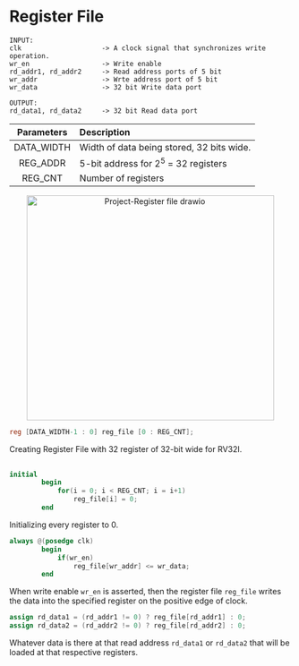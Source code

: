 # Register File
    INPUT:
    clk                    -> A clock signal that synchronizes write operation.
    wr_en                  -> Write enable
    rd_addr1, rd_addr2     -> Read address ports of 5 bit 
    wr_addr                -> Wrte address port of 5 bit
    wr_data                -> 32 bit Write data port

    OUTPUT:
    rd_data1, rd_data2     -> 32 bit Read data port

| Parameters | Description |
| :---: | :--- |
| DATA_WIDTH | Width of data being stored, 32 bits wide.
| REG_ADDR | 5-bit address for 2<sup>5</sup> = 32 registers|
| REG_CNT | Number of registers |

<p align="center">
<img width="442" height="402" alt="Project-Register file drawio" src="https://github.com/user-attachments/assets/178c03b5-4f3d-4a0a-bd5a-28aef247279c" />
</p>

```verilog
reg [DATA_WIDTH-1 : 0] reg_file [0 : REG_CNT];
```
Creating Register File with 32 register of 32-bit wide for RV32I. <br/>

## 

```verilog
initial
		begin
			for(i = 0; i < REG_CNT; i = i+1)
				reg_file[i] = 0;
		end
```
Initializing every register to 0. <br/>

```verilog
always @(posedge clk)
		begin
			if(wr_en)
				reg_file[wr_addr] <= wr_data;
		end
```
When write enable `wr_en` is asserted, then the register file `reg_file` writes the data into the specified register on the positive edge of clock. <br/>

```verilog
assign rd_data1 = (rd_addr1 != 0) ? reg_file[rd_addr1] : 0;
assign rd_data2 = (rd_addr2 != 0) ? reg_file[rd_addr2] : 0;
```
Whatever data is there at that read address `rd_data1` or `rd_data2` that will be loaded at that respective registers. <br/>

